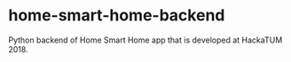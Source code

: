 # home-smart-home-backend
Python backend of Home Smart Home app that is developed at HackaTUM 2018.
